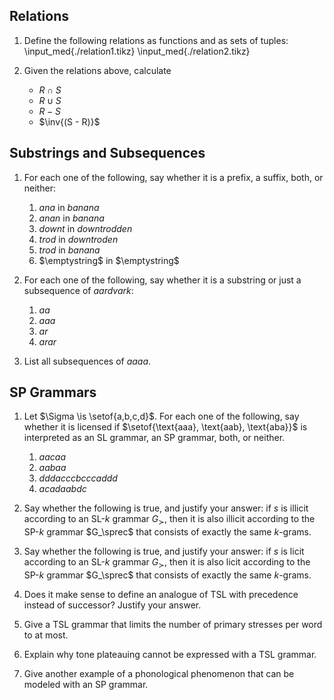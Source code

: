 ## Relations

1.  Define the following relations as functions and as sets of tuples:
    \input_med{./relation1.tikz}
    \input_med{./relation2.tikz}

1.  Given the relations above, calculate
    - $R \cap S$
    - $R \cup S$
    - $R - S$
    - $\inv{(S - R)}$


## Substrings and Subsequences

1.  For each one of the following, say whether it is a prefix, a suffix, both, or neither:
    1. *ana* in *banana*
    1. *anan* in *banana*
    1. *downt* in *downtrodden*
    1. *trod* in *downtroden*
    1. *trod* in *banana*
    1. $\emptystring$ in $\emptystring$

1.  For each one of the following, say whether it is a substring or just a subsequence of *aardvark*:
    1. *aa*
    1. *aaa*
    1. *ar*
    1. *arar*

1.  List all subsequences of *aaaa*.


## SP Grammars

1.  Let $\Sigma \is \setof{a,b,c,d}$.
    For each one of the following, say whether it is licensed if $\setof{\text{aaa}, \text{aab}, \text{aba}}$ is interpreted as an SL grammar, an SP grammar, both, or neither.
    1. *aacaa*
    1. *aabaa*
    1. *dddacccbcccaddd*
    1. *acadaabdc*

1.  Say whether the following is true, and justify your answer: if $s$ is illicit according to an SL-$k$ grammar $G_\succ$, then it is also illicit according to the SP-$k$ grammar $G_\sprec$ that consists of exactly the same $k$-grams.

1.  Say whether the following is true, and justify your answer: if $s$ is licit according to an SL-$k$ grammar $G_\succ$, then it is also licit according to the SP-$k$ grammar $G_\sprec$ that consists of exactly the same $k$-grams.

1.  Does it make sense to define an analogue of TSL with precedence instead of successor?
    Justify your answer.

1.  Give a TSL grammar that limits the number of primary stresses per word to at most.

1.  Explain why tone plateauing cannot be expressed with a TSL grammar.

1.  Give another example of a phonological phenomenon that can be modeled with an SP grammar.
